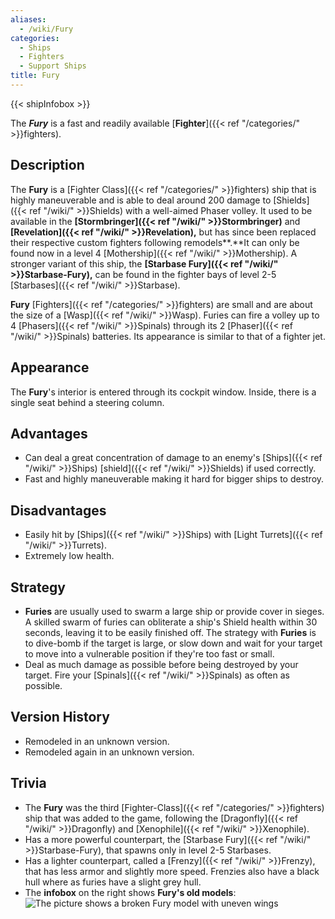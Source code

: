 ```yaml
---
aliases:
  - /wiki/Fury
categories:
  - Ships
  - Fighters
  - Support Ships
title: Fury
---
```


{{< shipInfobox >}}

The **_Fury_** is a fast and readily available [**Fighter**]({{< ref "/categories/" >}}fighters).

## Description

The **Fury** is a [Fighter Class]({{< ref "/categories/" >}}fighters) ship that is highly maneuverable and is able to deal around 200 damage to [Shields]({{< ref "/wiki/" >}}Shields) with a well-aimed Phaser volley. It used to be available in the **[Stormbringer]({{< ref "/wiki/" >}}Stormbringer)** and **[Revelation]({{< ref "/wiki/" >}}Revelation),** but has since been replaced their respective custom fighters following remodels**.**It can only be found now in a level 4 [Mothership]({{< ref "/wiki/" >}}Mothership). A stronger variant of this ship, the **[Starbase Fury]({{< ref "/wiki/" >}}Starbase-Fury),** can be found in the fighter bays of level 2-5 [Starbases]({{< ref "/wiki/" >}}Starbase).

**Fury** [Fighters]({{< ref "/categories/" >}}fighters) are small and are about the size of a [Wasp]({{< ref "/wiki/" >}}Wasp). Furies can fire a volley up to 4 [Phasers]({{< ref "/wiki/" >}}Spinals) through its 2 [Phaser]({{< ref "/wiki/" >}}Spinals) batteries. Its appearance is similar to that of a fighter jet.

## Appearance

The **Fury**'s interior is entered through its cockpit window. Inside, there is a single seat behind a steering column.

## Advantages

- Can deal a great concentration of damage to an enemy's [Ships]({{< ref "/wiki/" >}}Ships) [shield]({{< ref "/wiki/" >}}Shields) if used correctly.
- Fast and highly maneuverable making it hard for bigger ships to destroy.

## Disadvantages

- Easily hit by [Ships]({{< ref "/wiki/" >}}Ships) with [Light Turrets]({{< ref "/wiki/" >}}Turrets).
- Extremely low health.

## Strategy

- **Furies** are usually used to swarm a large ship or provide cover in sieges. A skilled swarm of furies can obliterate a ship's Shield health within 30 seconds, leaving it to be easily finished off. The strategy with **Furies** is to dive-bomb if the target is large, or slow down and wait for your target to move into a vulnerable position if they're too fast or small.
- Deal as much damage as possible before being destroyed by your target. Fire your [Spinals]({{< ref "/wiki/" >}}Spinals) as often as possible.

## Version History

- Remodeled in an unknown version.
- Remodeled again in an unknown version.

## Trivia

- The **Fury** was the third [Fighter-Class]({{< ref "/categories/" >}}fighters) ship that was added to the game, following the [Dragonfly]({{< ref "/wiki/" >}}Dragonfly) and [Xenophile]({{< ref "/wiki/" >}}Xenophile).
- Has a more powerful counterpart, the [Starbase Fury]({{< ref "/wiki/" >}}Starbase-Fury), that spawns only in level 2-5 Starbases.
- Has a lighter counterpart, called a [Frenzy]({{< ref "/wiki/" >}}Frenzy), that has less armor and slightly more speed. Frenzies also have a black hull where as furies have a slight grey hull.
- The **infobox** on the right shows **Fury's old models**:![The picture shows a broken Fury model
with uneven
wings](RobloxScreenShot20200629_224148646.png "The picture shows a broken Fury model with uneven wings")
